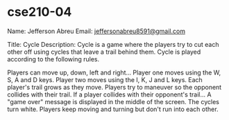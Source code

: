 # cse210-04

Name: Jefferson Abreu
Email: jeffersonabreu8591@gmail.com

Title: Cycle
Description: Cycle is a game where the players try to cut each other off using cycles that leave a trail behind them.
Cycle is played according to the following rules.

Players can move up, down, left and right...
Player one moves using the W, S, A and D keys.
Player two moves using the I, K, J and L keys.
Each player's trail grows as they move.
Players try to maneuver so the opponent collides with their trail.
If a player collides with their opponent's trail...
A "game over" message is displayed in the middle of the screen.
The cycles turn white.
Players keep moving and turning but don't run into each other.